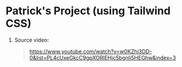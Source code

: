 # Patrick's Project (using Tailwind CSS)

1. Source video:
   > https://www.youtube.com/watch?v=w0KZhi3DD-0&list=PL4cUxeGkcC9gpXORlEHjc5bgnIi5HEGhw&index=3
